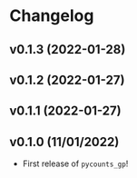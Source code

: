 # Changelog

<!--next-version-placeholder-->

## v0.1.3 (2022-01-28)


## v0.1.2 (2022-01-27)


## v0.1.1 (2022-01-27)


## v0.1.0 (11/01/2022)

- First release of `pycounts_gp`!